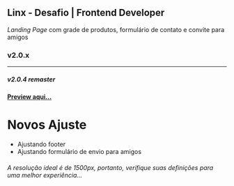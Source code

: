 ## Linx - Desafio | Frontend Developer

  _Landing Page_ com grade de produtos, formulário de contato e convite para amigos

### v2.0.x

------------

##### v2.0.4 remaster

**[Preview aqui...](https://alessondejesus.github.io/linx-test-dsn/  "Clique Aqui")**

# Novos Ajuste

  - Ajustando footer
  - Ajustando formulário de envio para amigos

###### _A resolução ideal é de 1500px, portanto, verifique suas definições para uma melhor experiência..._